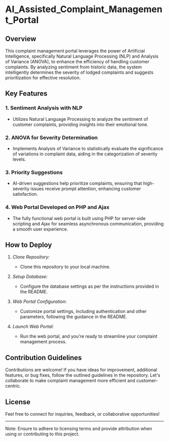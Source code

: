 # AI_Assisted_Complaint_Management_Portal

## Overview

This complaint management portal leverages the power of Artificial Intelligence, specifically Natural Language Processing (NLP) and Analysis of Variance (ANOVA), to enhance the efficiency of handling customer complaints. By analyzing sentiment from historic data, the system intelligently determines the severity of lodged complaints and suggests prioritization for effective resolution.

## Key Features

### 1. Sentiment Analysis with NLP
   - Utilizes Natural Language Processing to analyze the sentiment of customer complaints, providing insights into their emotional tone.

### 2. ANOVA for Severity Determination
   - Implements Analysis of Variance to statistically evaluate the significance of variations in complaint data, aiding in the categorization of severity levels.

### 3. Priority Suggestions
   - AI-driven suggestions help prioritize complaints, ensuring that high-severity issues receive prompt attention, enhancing customer satisfaction.

### 4. Web Portal Developed on PHP and Ajax
   - The fully functional web portal is built using PHP for server-side scripting and Ajax for seamless asynchronous communication, providing a smooth user experience.

## How to Deploy

1. *Clone Repository:*
   - Clone this repository to your local machine.

2. *Setup Database:*
   - Configure the database settings as per the instructions provided in the README.

3. *Web Portal Configuration:*
   - Customize portal settings, including authentication and other parameters, following the guidance in the README.

4. *Launch Web Portal:*
   - Run the web portal, and you're ready to streamline your complaint management process.

## Contribution Guidelines

Contributions are welcome! If you have ideas for improvement, additional features, or bug fixes, follow the outlined guidelines in the repository. Let's collaborate to make complaint management more efficient and customer-centric.

## License
Feel free to connect for inquiries, feedback, or collaborative opportunities!

---

Note: Ensure to adhere to licensing terms and provide attribution when using or contributing to this project.
